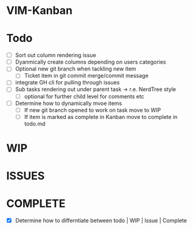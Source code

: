 # VIM-Kanban

# Todo
- [ ] Sort out column rendering issue
- [ ] Dyanmically create columns depending on users categories
- [ ] Optional new git branch when tackling new item
  - [ ] Ticket item in git commit merge/commit message
- [ ] integrate GH cli for pulling through issues
- [ ] Sub tasks rendering out under parent task -> r.e. NerdTree style
  - [ ] optional for further child level for comments etc
- [ ] Determine how to dynamically mvoe items
  - [ ] If new git branch opened to work on task move to WIP
  - [ ] If item is marked as complete in Kanban move to complete in todo.md

# WIP


# ISSUES


# COMPLETE
- [X] Determine how to differntiate between todo | WIP | Issue | Complete
